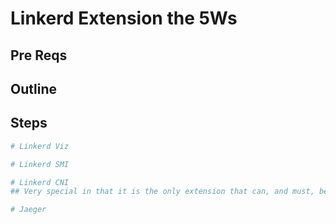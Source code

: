 # Linkerd Extension the 5Ws

## Pre Reqs

## Outline

## Steps

```bash
# Linkerd Viz

```

```bash
# Linkerd SMI

```

```bash
# Linkerd CNI
## Very special in that it is the only extension that can, and must, be installed before Linkerd

```

```bash
# Jaeger

```
